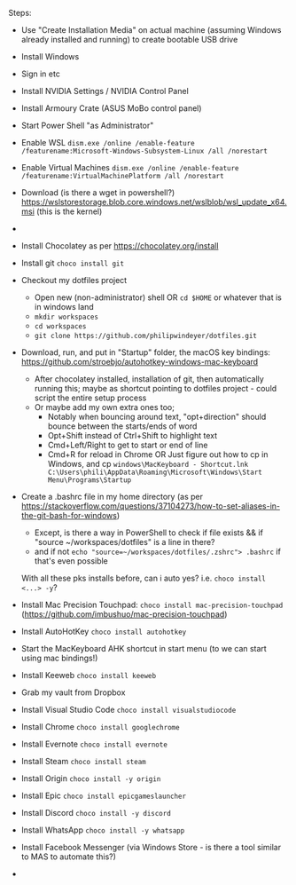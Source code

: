 Steps:
- Use "Create Installation Media" on actual machine (assuming Windows already installed and running) to create bootable USB drive
- Install Windows
- Sign in etc
- Install NVIDIA Settings / NVIDIA Control Panel
- Install Armoury Crate (ASUS MoBo control panel)
- Start Power Shell "as Administrator"
- Enable WSL `dism.exe /online /enable-feature /featurename:Microsoft-Windows-Subsystem-Linux /all /norestart`
- Enable Virtual Machines `dism.exe /online /enable-feature /featurename:VirtualMachinePlatform /all /norestart`
- Download (is there a wget in powershell?) https://wslstorestorage.blob.core.windows.net/wslblob/wsl_update_x64.msi (this is the kernel)
- 

- Install Chocolatey as per https://chocolatey.org/install
- Install git `choco install git`
- Checkout my dotfiles project
  - Open new (non-administrator) shell OR `cd $HOME` or whatever that is in windows land
  - `mkdir workspaces`
  - `cd workspaces`
  - `git clone https://github.com/philipwindeyer/dotfiles.git`
- Download, run, and put in "Startup" folder, the macOS key bindings: https://github.com/stroebjo/autohotkey-windows-mac-keyboard
  - After chocolatey installed, installation of git, then automatically running this; maybe as shortcut pointing to dotfiles project - could script the entire setup process
  - Or maybe add my own extra ones too;
    - Notably when bouncing around text, "opt+direction" should bounce between the starts/ends of word
    - Opt+Shift instead of Ctrl+Shift to highlight text
    - Cmd+Left/Right to get to start or end of line
    - Cmd+R for reload in Chrome
  OR Just figure out how to cp in Windows, and cp `windows\MacKeyboard - Shortcut.lnk C:\Users\phili\AppData\Roaming\Microsoft\Windows\Start Menu\Programs\Startup`

- Create a .bashrc file in my home directory (as per https://stackoverflow.com/questions/37104273/how-to-set-aliases-in-the-git-bash-for-windows)
  - Except, is there a way in PowerShell to check if file exists && if "source ~/workspaces/dotfiles" is a line in there?
  - and if not `echo "source=~/workspaces/dotfiles/.zshrc"> .bashrc` if that's even possible

  With all these pks installs before, can i auto yes? i.e. `choco install <...> -y`?
- Install Mac Precision Touchpad: `choco install mac-precision-touchpad` (https://github.com/imbushuo/mac-precision-touchpad)
- Install AutoHotKey `choco install autohotkey`
- Start the MacKeyboard AHK shortcut in start menu (to we can start using mac bindings!)
- Install Keeweb `choco install keeweb`
- Grab my vault from Dropbox
- Install Visual Studio Code `choco install visualstudiocode`
- Install Chrome `choco install googlechrome`
- Install Evernote `choco install evernote`
- Install Steam `choco install steam`
- Install Origin `choco install -y origin`
- Install Epic `choco install epicgameslauncher`
- Install Discord `choco install -y discord`
- Install WhatsApp `choco install -y whatsapp`
- Install Facebook Messenger (via Windows Store - is there a tool similar to MAS to automate this?)
- 